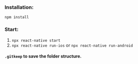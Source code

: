 ### Installation: 

`npm install`

### Start:

1. `npx react-native start`
2. `npx react-native run-ios` or `npx react-native run-android`

####  `.gitkeep` to save the folder structure.
